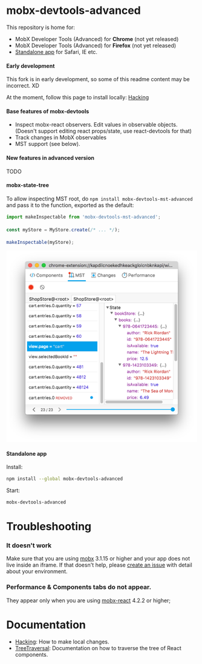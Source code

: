 # mobx-devtools-advanced
This repository is home for:
* MobX Developer Tools (Advanced) for **Chrome** (not yet released)
* MobX Developer Tools (Advanced) for **Firefox** (not yet released)
* [Standalone app](#standalone-app) for Safari, IE etc. 

#### Early development

This fork is in early development, so some of this readme content may be incorrect. XD

At the moment, follow this page to install locally: [Hacking](Docs/Hacking.md)

#### Base features of mobx-devtools

* Inspect mobx-react observers. Edit values in observable objects. (Doesn't support editing react props/state, use react-devtools for that)
* Track changes in MobX observables
* MST support (see below).

#### New features in advanced version

TODO

#### mobx-state-tree
To allow inspecting MST root, do `npm install mobx-devtools-mst-advanced` and pass it to the function, exported as the default:
```js
import makeInspectable from 'mobx-devtools-mst-advanced';

const myStore = MyStore.create(/* ... */);

makeInspectable(myStore);
```
![MobX DevTools MST](preview-mst.png)


#### Standalone app

Install:
```sh
npm install --global mobx-devtools-advanced
```
Start: 
```sh
mobx-devtools-advanced
```


# Troubleshooting

### It doesn't work
Make sure that you are using [mobx](https://www.npmjs.com/package/mobx) 3.1.15 or higher and your app does not live inside an iframe. If that doesn't help, please [create an issue](https://github.com/Venryx/mobx-devtools-advanced/issues/new) with detail about your environment.

### Performance & Components tabs do not appear.
They appear only when you are using [mobx-react](https://www.npmjs.com/package/mobx-react) 4.2.2 or higher;


# Documentation

* [Hacking](Docs/Hacking.md): How to make local changes.
* [TreeTraversal](Docs/TreeTraversal.md): Documentation on how to traverse the tree of React components.